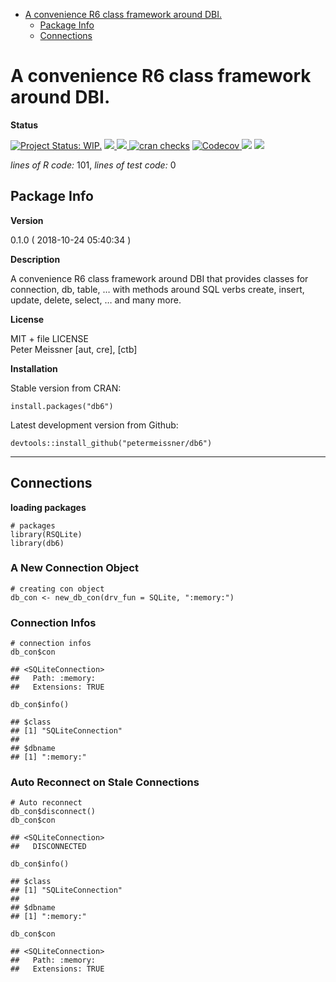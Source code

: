 -   [A convenience R6 class framework around
    DBI.](#a-convenience-r6-class-framework-around-dbi.)
    -   [Package Info](#package-info)
    -   [Connections](#connections)

<!-- README.md is generated from README.Rmd. Please edit that file -->
A convenience R6 class framework around DBI.
============================================

**Status**

[![Project Status:
WIP.](https://www.repostatus.org/badges/latest/wip.svg)](http://www.repostatus.org/#wip)
<a href="https://travis-ci.org/petermeissner/db6">
<img src="https://api.travis-ci.org/petermeissner/db6.svg?branch=master">
<a/> <a href="https://cran.r-project.org/package=db6">
<img src="http://www.r-pkg.org/badges/version/db6"> </a> [![cran
checks](https://cranchecks.info/badges/summary/reshape)](https://cran.r-project.org/web/checks/check_results_reshape.html)
<a href="https://codecov.io/gh/petermeissner/db6">
<img src="https://codecov.io/gh/petermeissner/db6/branch/master/graph/badge.svg" alt="Codecov" />
</a> <img src="http://cranlogs.r-pkg.org/badges/grand-total/db6">
<img src="http://cranlogs.r-pkg.org/badges/db6">

*lines of R code:* 101, *lines of test code:* 0

Package Info
------------

**Version**

0.1.0 ( 2018-10-24 05:40:34 )

**Description**

A convenience R6 class framework around DBI that provides classes for
connection, db, table, … with methods around SQL verbs create, insert,
update, delete, select, … and many more.

**License**

MIT + file LICENSE <br>Peter Meissner \[aut, cre\], \[ctb\]

**Installation**

Stable version from CRAN:

    install.packages("db6")

Latest development version from Github:

    devtools::install_github("petermeissner/db6")

------------------------------------------------------------------------

Connections
-----------

**loading packages**

    # packages
    library(RSQLite)
    library(db6)

### A New Connection Object

    # creating con object
    db_con <- new_db_con(drv_fun = SQLite, ":memory:")

### Connection Infos

    # connection infos
    db_con$con

    ## <SQLiteConnection>
    ##   Path: :memory:
    ##   Extensions: TRUE

    db_con$info()

    ## $class
    ## [1] "SQLiteConnection"
    ## 
    ## $dbname
    ## [1] ":memory:"

### Auto Reconnect on Stale Connections

    # Auto reconnect
    db_con$disconnect()
    db_con$con

    ## <SQLiteConnection>
    ##   DISCONNECTED

    db_con$info()

    ## $class
    ## [1] "SQLiteConnection"
    ## 
    ## $dbname
    ## [1] ":memory:"

    db_con$con

    ## <SQLiteConnection>
    ##   Path: :memory:
    ##   Extensions: TRUE
